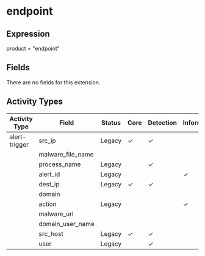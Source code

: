 endpoint
========

Expression
----------

product = "endpoint"

Fields
------

There are no fields for this extension.

Activity Types
--------------

| Activity Type | Field             | Status | Core     | Detection | Informational |
| ------------- | ----------------- | ------ | -------- | --------- | ------------- |
| alert-trigger | src_ip            | Legacy | &#10003; | &#10003;  |               |
|               | malware_file_name |        |          |           |               |
|               | process_name      | Legacy |          | &#10003;  |               |
|               | alert_id          | Legacy |          |           | &#10003;      |
|               | dest_ip           | Legacy | &#10003; | &#10003;  |               |
|               | domain            |        |          |           |               |
|               | action            | Legacy |          |           | &#10003;      |
|               | malware_url       |        |          |           |               |
|               | domain_user_name  |        |          |           |               |
|               | src_host          | Legacy | &#10003; | &#10003;  |               |
|               | user              | Legacy |          | &#10003;  |               |

